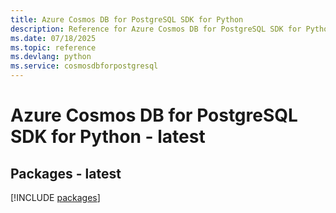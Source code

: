 ```yaml
---
title: Azure Cosmos DB for PostgreSQL SDK for Python
description: Reference for Azure Cosmos DB for PostgreSQL SDK for Python
ms.date: 07/18/2025
ms.topic: reference
ms.devlang: python
ms.service: cosmosdbforpostgresql
---
```

# Azure Cosmos DB for PostgreSQL SDK for Python - latest
## Packages - latest
[!INCLUDE [packages](cosmos-db-for-postgresql-index.md)]